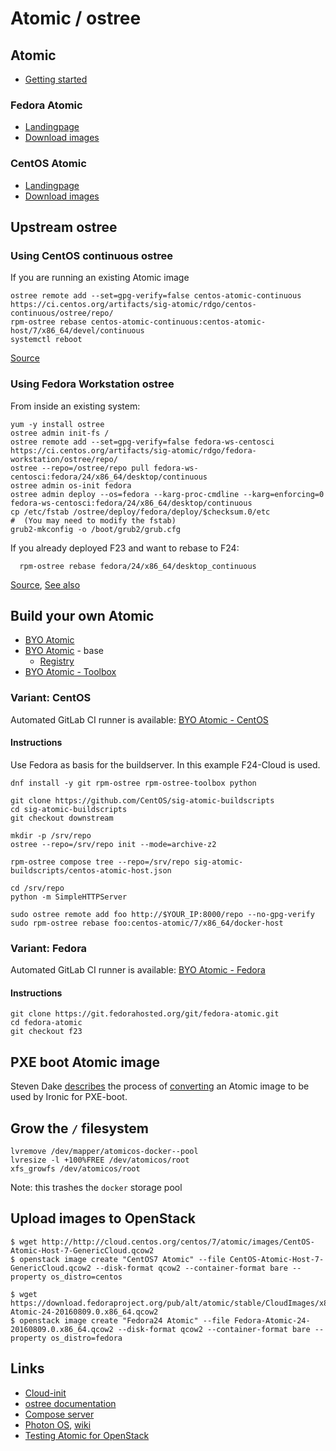 Atomic / ostree
===============


## Atomic

  * [Getting started](http://www.projectatomic.io/download/)


### Fedora Atomic

  * [Landingpage](https://getfedora.org/cloud/download/atomic.html)
  * [Download images](https://mirrors.kernel.org/fedora-alt/atomic/stable/Cloud-Images/x86_64/Images/)


### CentOS Atomic

  * [Landingpage](https://wiki.centos.org/SpecialInterestGroup/Atomic/Download/)
  * [Download images](http://cloud.centos.org/centos/7/atomic/images/)


## Upstream ostree

### Using CentOS continuous ostree

If you are running an existing Atomic image
```
ostree remote add --set=gpg-verify=false centos-atomic-continuous https://ci.centos.org/artifacts/sig-atomic/rdgo/centos-continuous/ostree/repo/
rpm-ostree rebase centos-atomic-continuous:centos-atomic-host/7/x86_64/devel/continuous
systemctl reboot
```

[Source](https://wiki.centos.org/SpecialInterestGroup/Atomic/Devel)


### Using Fedora Workstation ostree

From inside an existing system:
```
yum -y install ostree
ostree admin init-fs /
ostree remote add --set=gpg-verify=false fedora-ws-centosci https://ci.centos.org/artifacts/sig-atomic/rdgo/fedora-workstation/ostree/repo/
ostree --repo=/ostree/repo pull fedora-ws-centosci:fedora/24/x86_64/desktop/continuous
ostree admin os-init fedora
ostree admin deploy --os=fedora --karg-proc-cmdline --karg=enforcing=0 fedora-ws-centosci:fedora/24/x86_64/desktop/continuous
cp /etc/fstab /ostree/deploy/fedora/deploy/$checksum.0/etc
#  (You may need to modify the fstab)
grub2-mkconfig -o /boot/grub2/grub.cfg
```

If you already deployed F23 and want to rebase to F24:
```
  rpm-ostree rebase fedora/24/x86_64/desktop_continuous
```

[Source](https://ci.centos.org/job/atomic-fedora-ws/), [See also](https://fedoraproject.org/wiki/Changes/WorkstationOstree)


## Build your own Atomic

  * [BYO Atomic](https://github.com/jasonbrooks/byo-atomic)
  * [BYO Atomic](https://gitlab.com/gbraad/byo-atomic) - base
    * [Registry](https://gitlab.com/gbraad/byo-atomic/container_registry)
  * [BYO Atomic - Toolbox](https://gitlab.com/gbraad/byo-atomic-toolbox)


### Variant: CentOS
Automated GitLab CI runner is available: [BYO Atomic - CentOS](https://gitlab.com/gbraad/byo-atomic-centos)


#### Instructions
Use Fedora as basis for the buildserver. In this example F24-Cloud is used.

```
dnf install -y git rpm-ostree rpm-ostree-toolbox python

git clone https://github.com/CentOS/sig-atomic-buildscripts
cd sig-atomic-buildscripts
git checkout downstream

mkdir -p /srv/repo
ostree --repo=/srv/repo init --mode=archive-z2

rpm-ostree compose tree --repo=/srv/repo sig-atomic-buildscripts/centos-atomic-host.json

cd /srv/repo
python -m SimpleHTTPServer
```

```
sudo ostree remote add foo http://$YOUR_IP:8000/repo --no-gpg-verify
sudo rpm-ostree rebase foo:centos-atomic/7/x86_64/docker-host
```


### Variant: Fedora
Automated GitLab CI runner is available: [BYO Atomic - Fedora](https://gitlab.com/gbraad/byo-atomic-fedora)


#### Instructions
```
git clone https://git.fedorahosted.org/git/fedora-atomic.git
cd fedora-atomic
git checkout f23
```


## PXE boot Atomic image

Steven Dake [describes](https://sdake.io/2014/12/09/isnt-it-atomic-on-openstack-ironic-dont-you-think/) the process of [converting](https://github.com/sdake/fedora-atomic-to-liveos-pxe) an Atomic image to be used by Ironic for PXE-boot.


## Grow the `/` filesystem
```
lvremove /dev/mapper/atomicos-docker--pool
lvresize -l +100%FREE /dev/atomicos/root
xfs_growfs /dev/atomicos/root
```

Note: this trashes the `docker` storage pool


## Upload images to OpenStack

```
$ wget http://http://cloud.centos.org/centos/7/atomic/images/CentOS-Atomic-Host-7-GenericCloud.qcow2
$ openstack image create "CentOS7 Atomic" --file CentOS-Atomic-Host-7-GenericCloud.qcow2 --disk-format qcow2 --container-format bare --property os_distro=centos
```

```
$ wget https://download.fedoraproject.org/pub/alt/atomic/stable/CloudImages/x86_64/images/Fedora-Atomic-24-20160809.0.x86_64.qcow2
$ openstack image create "Fedora24 Atomic" --file Fedora-Atomic-24-20160809.0.x86_64.qcow2 --disk-format qcow2 --container-format bare --property os_distro=fedora
```


## Links

  * [Cloud-init](cloudinit.md)
  * [ostree documentation](https://ostree.readthedocs.io/en/latest/)
  * [Compose server](https://github.com/projectatomic/rpm-ostree/blob/master/docs/manual/compose-server.md)
  * [Photon OS](https://github.com/vmware/photon), [wiki](https://github.com/vmware/photon/wiki/Photon-RPM-OSTree:-Preface)
  * [Testing Atomic for OpenStack](https://gist.github.com/gbraad/36c572fe58aeee703c829c94d9dc8a95)
